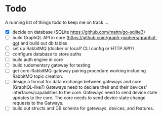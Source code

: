# Todo

A running list of things todo to keep me on track ...

- [x] decide on database (SQLite https://github.com/mattn/go-sqlite3)
- [ ] build GraphQL API in core (https://github.com/graph-gophers/graphql-go) and build out db tables
- [ ] set up RabbitMQ (docker or local? CLI config or HTTP API?)
- [ ] configure database to store auths
- [ ] build auth engine in core 
- [ ] build rudementary gateway for testing
- [ ] get core-RabbitMQ-gateway pairing procedure working including RabbitMQ topic creation.
- [ ] design a format for data exchange between gateways and core (GraphQL-like?) Gateways need to declare their and their devices' interfaces/capabilities to the core. Gateways need to send device state updates to the core. The core needs to send device state change requests to the Gatways. 
- [ ] build out structs and DB schema for gateways, devices, and features.
